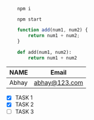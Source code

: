 <!-- -->

<!-- CODE BLOCK -->
```
    npm i

    npm start
```

```javascript
    function add(num1, num2) {
        return num1 + num2;
    }
```
```python
    def add(num1, num2):
        return num1 + num2
```

<!-- TABLES -->
|NAME |Email|
|--------|------------|
|Abhay |abhay@123.com|

<!-- TASKLIST -->
* [x] TASK 1
* [x] TASK 2
* [ ] TASK 3
